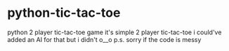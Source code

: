 # python-tic-tac-toe
python 2 player tic-tac-toe game
it's simple 2 player tic-tac-toe
i could've added an AI for that but i didn't o__o
p.s. sorry if the code is messy
